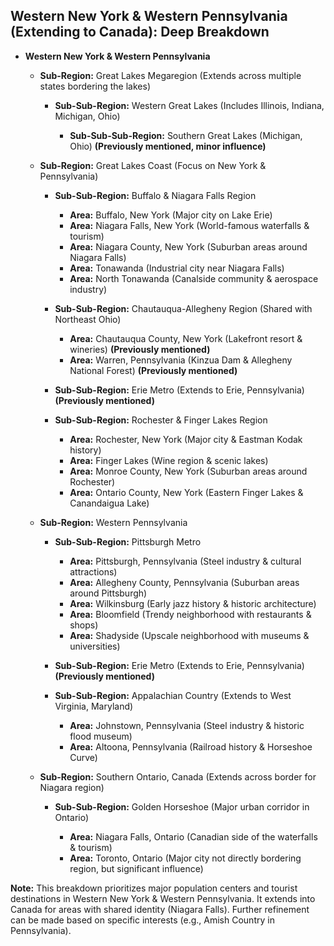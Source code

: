 ## Western New York & Western Pennsylvania (Extending to Canada): Deep Breakdown

- **Western New York & Western Pennsylvania**

  - **Sub-Region:** Great Lakes Megaregion (Extends across multiple states bordering the lakes)

    - **Sub-Sub-Region:** Western Great Lakes (Includes Illinois, Indiana, Michigan, Ohio)

      - **Sub-Sub-Sub-Region:** Southern Great Lakes (Michigan, Ohio) **(Previously mentioned, minor influence)**

  - **Sub-Region:** Great Lakes Coast (Focus on New York & Pennsylvania)

    - **Sub-Sub-Region:** Buffalo & Niagara Falls Region

      - **Area:** Buffalo, New York (Major city on Lake Erie)
      - **Area:** Niagara Falls, New York (World-famous waterfalls & tourism)
      - **Area:** Niagara County, New York (Suburban areas around Niagara Falls)
      - **Area:** Tonawanda (Industrial city near Niagara Falls)
      - **Area:** North Tonawanda (Canalside community & aerospace industry)

    - **Sub-Sub-Region:** Chautauqua-Allegheny Region (Shared with Northeast Ohio)

      - **Area:** Chautauqua County, New York (Lakefront resort & wineries) **(Previously mentioned)**
      - **Area:** Warren, Pennsylvania (Kinzua Dam & Allegheny National Forest) **(Previously mentioned)**

    - **Sub-Sub-Region:** Erie Metro (Extends to Erie, Pennsylvania) **(Previously mentioned)**

    - **Sub-Sub-Region:** Rochester & Finger Lakes Region

      - **Area:** Rochester, New York (Major city & Eastman Kodak history)
      - **Area:** Finger Lakes (Wine region & scenic lakes)
      - **Area:** Monroe County, New York (Suburban areas around Rochester)
      - **Area:** Ontario County, New York (Eastern Finger Lakes & Canandaigua Lake)

  - **Sub-Region:** Western Pennsylvania

    - **Sub-Sub-Region:** Pittsburgh Metro

      - **Area:** Pittsburgh, Pennsylvania (Steel industry & cultural attractions)
      - **Area:** Allegheny County, Pennsylvania (Suburban areas around Pittsburgh)
      - **Area:** Wilkinsburg (Early jazz history & historic architecture)
      - **Area:** Bloomfield (Trendy neighborhood with restaurants & shops)
      - **Area:** Shadyside (Upscale neighborhood with museums & universities)

    - **Sub-Sub-Region:** Erie Metro (Extends to Erie, Pennsylvania) **(Previously mentioned)**

    - **Sub-Sub-Region:** Appalachian Country (Extends to West Virginia, Maryland)

      - **Area:** Johnstown, Pennsylvania (Steel industry & historic flood museum)
      - **Area:** Altoona, Pennsylvania (Railroad history & Horseshoe Curve)

  - **Sub-Region:** Southern Ontario, Canada (Extends across border for Niagara region)

    - **Sub-Sub-Region:** Golden Horseshoe (Major urban corridor in Ontario)

      - **Area:** Niagara Falls, Ontario (Canadian side of the waterfalls & tourism)
      - **Area:** Toronto, Ontario (Major city not directly bordering region, but significant influence)

**Note:** This breakdown prioritizes major population centers and tourist destinations in Western New York & Western Pennsylvania. It extends into Canada for areas with shared identity (Niagara Falls). Further refinement can be made based on specific interests (e.g., Amish Country in Pennsylvania).
